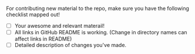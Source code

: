 For contributing new material to the repo, make sure you have the following checklist mapped out!

- [ ] Your awesome and relevant materail!
- [ ] All links in GitHub README is working. (Change in directory names can affect links in README)
- [ ] Detailed description of changes you've made.
